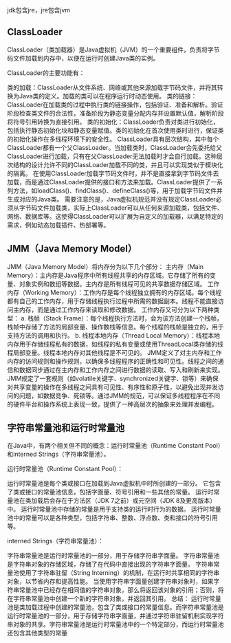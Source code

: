 jdk包含jre，jre包含jvm
## ClassLoader
ClassLoader（类加载器）是Java虚拟机（JVM）的一个重要组件，负责将字节码文件加载到内存中，以便在运行时创建Java类的实例。

ClassLoader的主要功能有：

类的加载：ClassLoader从文件系统、网络或其他来源加载字节码文件，并将其转换为Java类的定义。加载的类可以在程序运行时动态使用。
类的链接：ClassLoader在加载类的过程中执行类的链接操作，包括验证、准备和解析。验证阶段检查类文件的合法性，准备阶段为静态变量分配内存并设置默认值，解析阶段将符号引用转换为直接引用。
类的初始化：ClassLoader负责对类进行初始化，包括执行静态初始化块和静态变量赋值。类的初始化在首次使用类时进行，保证类的初始化操作在多线程环境下的安全性。
ClassLoader具有层次结构，其中每个ClassLoader都有一个父ClassLoader。当加载类时，ClassLoader会先委托给父ClassLoader进行加载，只有在父ClassLoader无法加载时才会自行加载。这种层次结构的设计允许不同的ClassLoader加载不同的类，并且可以实现类似于模块化的隔离。
在使用ClassLoader加载字节码文件时，并不是直接拿到字节码文件去加载，而是通过ClassLoader提供的接口和方法来加载。ClassLoader提供了一系列方法，如loadClass()、findClass()、defineClass()等，用于加载字节码文件并生成对应的Java类。
需要注意的是，Java虚拟机规范并没有规定ClassLoader必须从字节码文件加载类，实际上ClassLoader可以从任何来源加载类，包括文件、网络、数据库等。这使得ClassLoader可以扩展为自定义的加载器，以满足特定的需求，例如动态加载插件、热部署等。

## JMM（Java Memory Model）
JMM（Java Memory Model）将内存分为以下几个部分：
主内存（Main Memory）：主内存是Java程序中所有线程共享的内存区域。它存储了所有的变量、对象实例和数组等数据。主内存是所有线程可见的共享数据存储区域。
工作内存（Working Memory）：工作内存是每个线程独立拥有的内存区域。每个线程都有自己的工作内存，用于存储线程执行过程中所需的数据副本。线程不能直接访问主内存，而是通过工作内存来读取和修改数据。
工作内存又可分为以下两种类型：
a. 栈帧（Stack Frame）：每个线程执行方法时，会为该方法创建一个栈帧，栈帧中存储了方法的局部变量、操作数栈等信息。每个线程的栈帧是独立的，用于支持方法的调用和执行。
b. 线程本地内存（Thread Local Memory）：线程本地内存用于存储线程私有的数据，如线程的私有变量或使用ThreadLocal类存储的线程局部变量。线程本地内存对其他线程是不可见的。
JMM定义了对主内存和工作内存的访问规则和操作规则，以确保多线程程序的正确性和可见性。线程之间的通信和数据同步通过在主内存和工作内存之间进行数据的读取、写入和刷新来实现。
JMM规定了一套规则（如volatile关键字、synchronized关键字、锁等）来确保对共享变量的操作在多线程之间具有可见性、有序性和原子性，以避免出现并发访问的问题，如数据竞争、死锁等。通过JMM的规范，可以保证多线程程序在不同的硬件平台和操作系统上表现一致，提供了一种高层次的抽象来处理并发编程。

## 字符串常量池和运行时常量池
在Java中，有两个相关但不同的概念：运行时常量池（Runtime Constant Pool）和interned Strings（字符串常量池）。

运行时常量池（Runtime Constant Pool）：

运行时常量池是每个类或接口在加载到Java虚拟机中时所创建的一部分。
它包含了类或接口的常量池信息，包括字面量、符号引用和一些其他的常量。
运行时常量池在类加载后会存在于方法区（JDK 7之前）或元空间（JDK 8及更高版本）中。
运行时常量池中存储的常量是用于支持类的运行时行为的数据。
运行时常量池中的常量可以是各种类型，包括字符串、整数、浮点数、类和接口的符号引用等。

interned Strings（字符串常量池）：

字符串常量池是运行时常量池的一部分，用于存储字符串字面量。
字符串常量池是字符串对象的存储区域，存储了在代码中直接出现的字符串字面量。
字符串常量池使用了字符串驻留（String Interning）的机制，在运行时共享相同的字符串对象，以节省内存和提高性能。
当使用字符串字面量创建字符串对象时，如果字符串常量池中已经存在相同值的字符串对象，那么将返回该对象的引用；否则，将在字符串常量池中创建一个新的字符串对象，并返回其引用。
总结：
运行时常量池是类加载过程中创建的常量池，包含了类或接口的常量信息。而字符串常量池是运行时常量池的一部分，用于存储字符串字面量，并通过字符串驻留机制实现字符串对象的共享。字符串常量池是运行时常量池中的一个特定部分，而运行时常量池还包含其他类型的常量